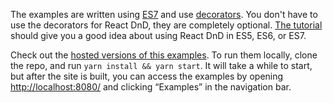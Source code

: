 The examples are written using [ES7](http://react-dnd.github.io/react-dnd/docs-faq.html#what-is-the-syntax-i-see-in-the-es7-code-examples-) and use [decorators](https://github.com/wycats/javascript-decorators). You don't have to use the decorators for React DnD, they are completely optional. [The tutorial](http://react-dnd.github.io/react-dnd/docs-tutorial.html) should give you a good idea about using React DnD in ES5, ES6, or ES7.

Check out the [hosted versions of this examples](http://react-dnd.github.io/react-dnd/examples-chessboard-tutorial-app.html). To run them locally, clone the repo, and run `yarn install && yarn start`. It will take a while to start, but after the site is built, you can access the examples by opening [http://localhost:8080/](http://localhost:8080/) and clicking “Examples” in the navigation bar.
